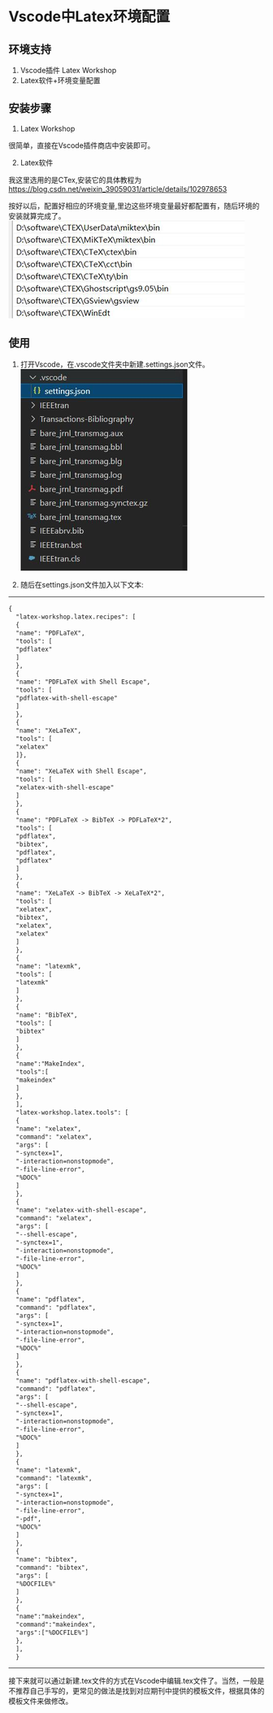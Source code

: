 # Vscode中Latex环境配置

## 环境支持
1. Vscode插件 Latex Workshop
2. Latex软件+环境变量配置

## 安装步骤

1. Latex Workshop

很简单，直接在Vscode插件商店中安装即可。

2. Latex软件

我这里选用的是CTex,安装它的具体教程为
https://blog.csdn.net/weixin_39059031/article/details/102978653

按好以后，配置好相应的环境变量,里边这些环境变量最好都配置有，随后环境的安装就算完成了。
![](/images/CTex_path.jpg)

## 使用

1. 打开Vscode，在.vscode文件夹中新建.settings.json文件。
![](/images/CTex_setting.jpg)

2. 随后在settings.json文件加入以下文本:
___
```
{
  "latex-workshop.latex.recipes": [
  {
  "name": "PDFLaTeX",
  "tools": [
  "pdflatex"
  ]
  },
  {
  "name": "PDFLaTeX with Shell Escape",
  "tools": [
  "pdflatex-with-shell-escape"
  ]
  },
  {
  "name": "XeLaTeX",
  "tools": [
  "xelatex"
  ]},
  {
  "name": "XeLaTeX with Shell Escape",
  "tools": [
  "xelatex-with-shell-escape"
  ]
  },
  {
  "name": "PDFLaTeX -> BibTeX -> PDFLaTeX*2",
  "tools": [
  "pdflatex",
  "bibtex",
  "pdflatex",
  "pdflatex"
  ]
  },
  {
  "name": "XeLaTeX -> BibTeX -> XeLaTeX*2",
  "tools": [
  "xelatex",
  "bibtex",
  "xelatex",
  "xelatex"
  ]
  },
  {
  "name": "latexmk",
  "tools": [
  "latexmk"
  ]
  },
  {
  "name": "BibTeX",
  "tools": [
  "bibtex"
  ]
  },
  {
  "name":"MakeIndex",
  "tools":[
  "makeindex"
  ]
  },
  ],
  "latex-workshop.latex.tools": [
  {
  "name": "xelatex",
  "command": "xelatex",
  "args": [
  "-synctex=1",
  "-interaction=nonstopmode",
  "-file-line-error",
  "%DOC%"
  ]
  },
  {
  "name": "xelatex-with-shell-escape",
  "command": "xelatex",
  "args": [
  "--shell-escape",
  "-synctex=1",
  "-interaction=nonstopmode",
  "-file-line-error",
  "%DOC%"
  ]
  },
  {
  "name": "pdflatex",
  "command": "pdflatex",
  "args": [
  "-synctex=1",
  "-interaction=nonstopmode",
  "-file-line-error",
  "%DOC%"
  ]
  },
  {
  "name": "pdflatex-with-shell-escape",
  "command": "pdflatex",
  "args": [
  "--shell-escape",
  "-synctex=1",
  "-interaction=nonstopmode",
  "-file-line-error",
  "%DOC%"
  ]
  },
  {
  "name": "latexmk",
  "command": "latexmk",
  "args": [
  "-synctex=1",
  "-interaction=nonstopmode",
  "-file-line-error",
  "-pdf",
  "%DOC%"
  ]
  },
  {
  "name": "bibtex",
  "command": "bibtex",
  "args": [
  "%DOCFILE%"
  ]
  },
  {
  "name":"makeindex",
  "command":"makeindex",
  "args":["%DOCFILE%"]
  },
  ],
  }
  ```
 ___

 接下来就可以通过新建.tex文件的方式在Vscode中编辑.tex文件了。当然，一般是不推荐自己手写的，更常见的做法是找到对应期刊中提供的模板文件，根据具体的模板文件来做修改。
